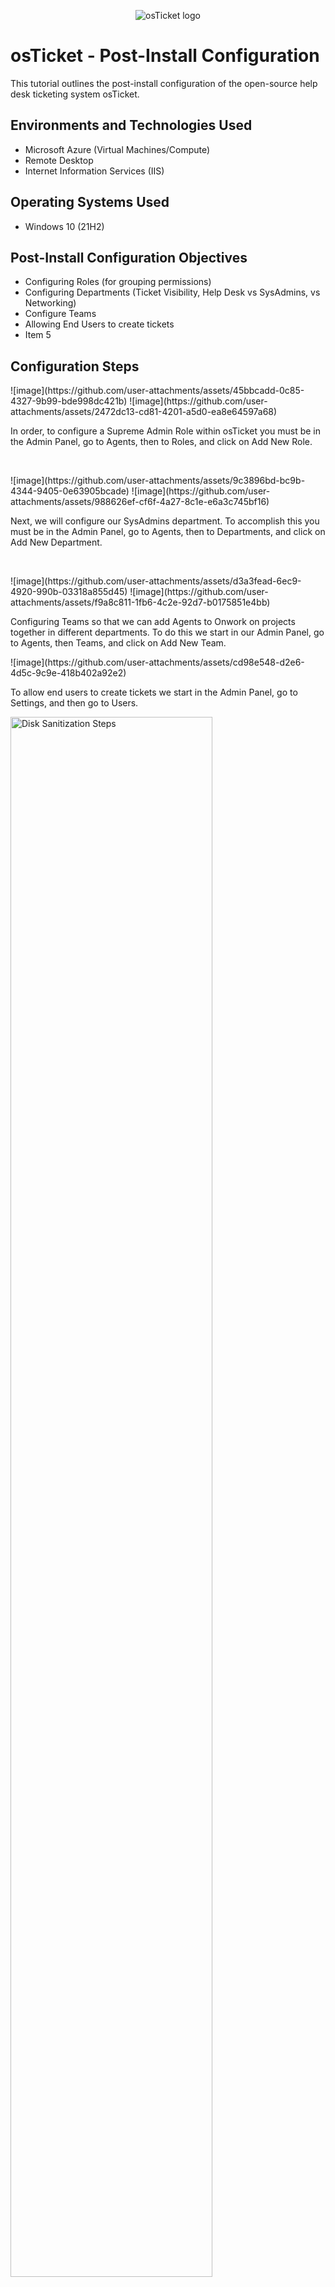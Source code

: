 <p align="center">
<img src="https://i.imgur.com/Clzj7Xs.png" alt="osTicket logo"/>
</p>

<h1>osTicket - Post-Install Configuration</h1>
This tutorial outlines the post-install configuration of the open-source help desk ticketing system osTicket.<br />


<h2>Environments and Technologies Used</h2>

- Microsoft Azure (Virtual Machines/Compute)
- Remote Desktop
- Internet Information Services (IIS)

<h2>Operating Systems Used </h2>

- Windows 10</b> (21H2)

<h2>Post-Install Configuration Objectives</h2>

- Configuring Roles (for grouping permissions)
- Configuring Departments (Ticket Visibility, Help Desk vs SysAdmins, vs Networking)
- Configure Teams
- Allowing End Users to create tickets
- Item 5

<h2>Configuration Steps</h2>

<p>
![image](https://github.com/user-attachments/assets/45bbcadd-0c85-4327-9b99-bde998dc421b)
![image](https://github.com/user-attachments/assets/2472dc13-cd81-4201-a5d0-ea8e64597a68)

</p>
<p>
In order, to configure a Supreme Admin Role within osTicket you must be in the Admin Panel, go to Agents, then to Roles, and click on Add New Role.
</p>
<br />

<p>
![image](https://github.com/user-attachments/assets/9c3896bd-bc9b-4344-9405-0e63905bcade)
![image](https://github.com/user-attachments/assets/988626ef-cf6f-4a27-8c1e-e6a3c745bf16)

</p>
<p>
Next, we will configure our SysAdmins department. To accomplish this you must be in the Admin Panel, go to Agents, then to Departments, and click on Add New Department. 
</p>
<br />

<p>
![image](https://github.com/user-attachments/assets/d3a3fead-6ec9-4920-990b-03318a855d45)
![image](https://github.com/user-attachments/assets/f9a8c811-1fb6-4c2e-92d7-b0175851e4bb)

</p>
<p>
Configuring Teams so that we can add Agents to Onwork on projects together in different departments. To do this we start in our Admin Panel, go to Agents, then Teams, and click on Add New Team. 
</p>

<p>
![image](https://github.com/user-attachments/assets/cd98e548-d2e6-4d5c-9c9e-418b402a92e2)

</p>
<p>
To allow end users to create tickets we start in the Admin Panel, go to Settings, and then go to Users. 
</p>

<p>
<img src="https://i.imgur.com/DJmEXEB.png" height="80%" width="80%" alt="Disk Sanitization Steps"/>
</p>
<p>
Lorem ipsum dolor sit amet, consectetur adipiscing elit, sed do eiusmod tempor incididunt ut labore et dolore magna aliqua. Ut enim ad minim veniam, quis nostrud exercitation ullamco laboris nisi ut aliquip ex ea commodo consequat. Duis aute irure dolor in reprehenderit in voluptate velit esse cillum dolore eu fugiat nulla pariatur.
</p>

<p>
<img src="https://i.imgur.com/DJmEXEB.png" height="80%" width="80%" alt="Disk Sanitization Steps"/>
</p>
<p>
Lorem ipsum dolor sit amet, consectetur adipiscing elit, sed do eiusmod tempor incididunt ut labore et dolore magna aliqua. Ut enim ad minim veniam, quis nostrud exercitation ullamco laboris nisi ut aliquip ex ea commodo consequat. Duis aute irure dolor in reprehenderit in voluptate velit esse cillum dolore eu fugiat nulla pariatur.
</p>

